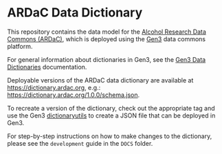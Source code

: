 # ARDaC Data Dictionary
This repository contains the data model for the [Alcohol Research Data Commons (ARDaC)](https://ardac.org/), which is deployed using the [Gen3](https://gen3.org) data commons platform.

For general information about dictionaries in Gen3, see the [Gen3 Data Dictionaries](https://gen3.org/resources/user/dictionary/) documentation.

Deployable versions of the ARDaC data dictionary are available at https://dictionary.ardac.org, e.g.: https://dictionary.ardac.org/1.0.0/schema.json.

To recreate a version of the dictionary, check out the appropriate tag and use the Gen3 [dictionaryutils](https://github.com/uc-cdis/dictionaryutils) to create a JSON file that can be deployed in Gen3.

For step-by-step instructions on how to make changes to the dictionary, please see the `development` guide in the `DOCS` folder.
